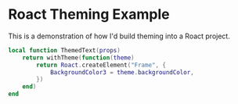 # Roact Theming Example
This is a demonstration of how I'd build theming into a Roact project.

```lua
local function ThemedText(props)
	return withTheme(function(theme)
		return Roact.createElement("Frame", {
			BackgroundColor3 = theme.backgroundColor,
		})
	end)
end
```